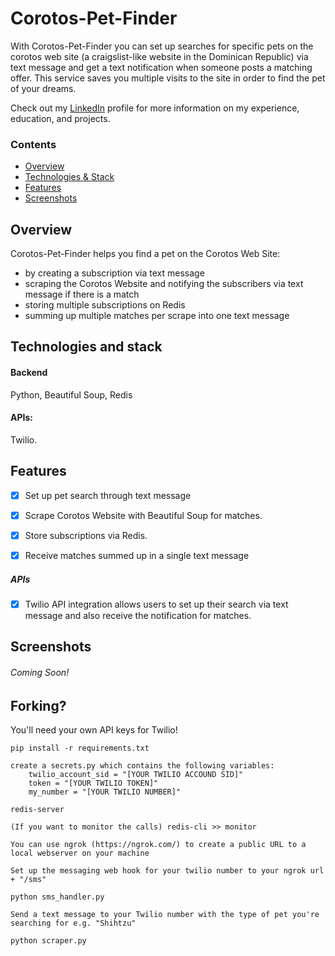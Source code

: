 # Corotos-Pet-Finder

With Corotos-Pet-Finder you can set up searches for specific pets on the corotos web site (a craigslist-like website in the Dominican Republic) via text message and get a text notification when someone posts a matching offer.
This service saves you multiple visits to the site in order to find the pet of your dreams.


Check out my [LinkedIn](https://www.linkedin.com/in/vanesaortiz) profile for more information on my experience, education, and projects.

### Contents

- [Overview](#overview)
- [Technologies & Stack](#technologies-and-stack)
- [Features](#features)
- [Screenshots](#screenshots)


Overview
----------------

Corotos-Pet-Finder helps you find a pet on the Corotos Web Site:
* by creating a subscription via text message
* scraping the Corotos Website and notifying the subscribers via text message if there is a match
* storing multiple subscriptions on Redis
* summing up multiple matches per scrape into one text message


Technologies and stack
------------------------

#### Backend
Python, Beautiful Soup, Redis

#### APIs:
Twilio.


Features
-------------------

- [x] Set up pet search through text message

- [x] Scrape Corotos Website with Beautiful Soup for matches.

- [x] Store subscriptions via Redis.

- [x] Receive matches summed up in a single text message


##### APIs
- [x] Twilio API integration allows users to set up their search via text message and also receive the notification for matches.


Screenshots
-----------------------

###### Coming Soon!


Forking?
-----------------------
You'll need your own API keys for Twilio!

	pip install -r requirements.txt

	create a secrets.py which contains the following variables:
		twilio_account_sid = "[YOUR TWILIO ACCOUND SID]"
		token = "[YOUR TWILIO TOKEN]"
		my_number = "[YOUR TWILIO NUMBER]"
	
	redis-server

	(If you want to monitor the calls) redis-cli >> monitor

	You can use ngrok (https://ngrok.com/) to create a public URL to a local webserver on your machine

	Set up the messaging web hook for your twilio number to your ngrok url + "/sms"

	python sms_handler.py

	Send a text message to your Twilio number with the type of pet you're searching for e.g. "Shihtzu"

	python scraper.py

